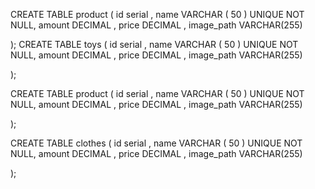 CREATE TABLE product (
id serial ,
name VARCHAR ( 50 ) UNIQUE NOT NULL,
amount DECIMAL ,
price DECIMAL  ,
image_path VARCHAR(255)

);
CREATE TABLE toys (
id serial ,
name VARCHAR ( 50 ) UNIQUE NOT NULL,
amount DECIMAL ,
price DECIMAL  ,
image_path VARCHAR(255)

);

CREATE TABLE product (
id serial ,
name VARCHAR ( 50 ) UNIQUE NOT NULL,
amount DECIMAL ,
price DECIMAL  ,
image_path VARCHAR(255)

);

CREATE TABLE clothes (
id serial ,
name VARCHAR ( 50 ) UNIQUE NOT NULL,
amount DECIMAL ,
price DECIMAL  ,
image_path VARCHAR(255)

);